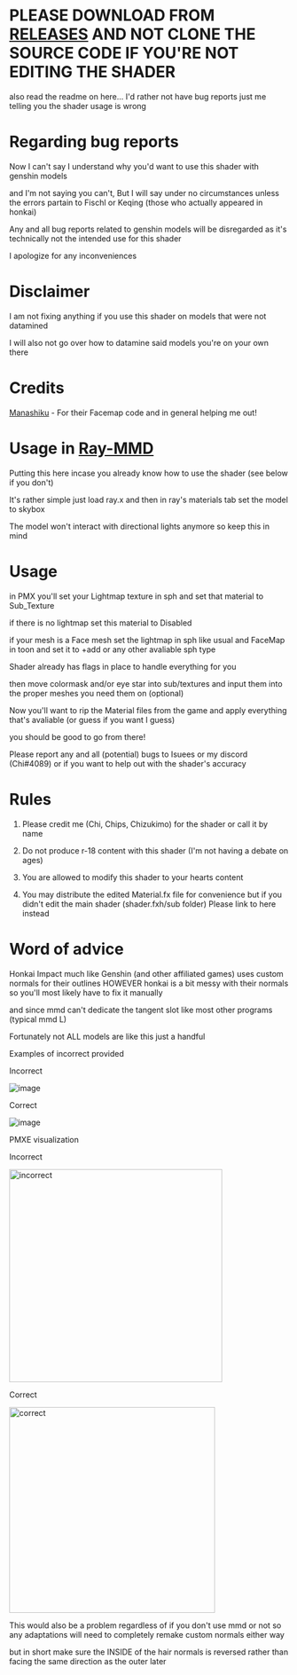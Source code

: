 # PLEASE DOWNLOAD FROM [RELEASES](https://github.com/GalacticFairy/HI3-Toon/releases) AND NOT CLONE THE SOURCE CODE IF YOU'RE NOT EDITING THE SHADER

also read the readme on here... I'd rather not have bug reports just me telling you the shader usage is wrong

# Regarding bug reports

Now I can't say I understand why you'd want to use this shader with genshin models

and I'm not saying you can't, But I will say under no circumstances unless the errors partain to Fischl or Keqing (those who actually appeared in honkai)

Any and all bug reports related to genshin models will be disregarded as it's technically not the intended use for this shader

I apologize for any inconveniences

# Disclaimer

I am not fixing anything if you use this shader on models that were not datamined

I will also not go over how to datamine said models you're on your own there

# Credits
[Manashiku](https://github.com/Manashiku) - For their Facemap code and in general helping me out!

# Usage in [Ray-MMD](https://github.com/ray-cast/ray-mmd)
Putting this here incase you already know how to use the shader (see below if you don't)

It's rather simple just load ray.x and then in ray's materials tab set the model to skybox

The model won't interact with directional lights anymore so keep this in mind


# Usage
in PMX you'll set your Lightmap texture in sph and set that material to Sub_Texture

if there is no lightmap set this material to Disabled

if your mesh is a Face mesh set the lightmap in sph like usual and FaceMap in toon and set it to +add or any other avaliable sph type

Shader already has flags in place to handle everything for you

then move colormask and/or eye star into sub/textures and input them into the proper meshes you need them on (optional)


Now you'll want to rip the Material files from the game and apply everything that's avaliable (or guess if you want I guess)

you should be good to go from there!

Please report any and all (potential) bugs to Isuees or my discord (Chi#4089) or if you want to help out with the shader's accuracy

# Rules
1) Please credit me (Chi, Chips, Chizukimo) for the shader or call it by name

2) Do not produce r-18 content with this shader (I'm not having a debate on ages)

3) You are allowed to modify this shader to your hearts content

4) You may distribute the edited Material.fx file for convenience but if you didn't edit the main shader (shader.fxh/sub folder) Please link to here instead

# Word of advice 
Honkai Impact much like Genshin (and other affiliated games) uses custom normals for their outlines HOWEVER honkai is a bit messy with their normals so you'll most likely have to fix it manually

and since mmd can't dedicate the tangent slot like most other programs (typical mmd L)

Fortunately not ALL models are like this just a handful

Examples of incorrect provided

Incorrect

![image](https://user-images.githubusercontent.com/105132829/209909457-d6141e8b-cf94-4cb0-af40-344783dc7c78.png)

Correct

![image](https://user-images.githubusercontent.com/105132829/209909868-8adfa670-fa4e-4e87-891e-e1ab00b4fe54.png)


PMXE visualization


Incorrect

<img width="384" alt="incorrect" src="https://user-images.githubusercontent.com/105132829/211109327-df1a7672-1795-4ac9-bdcb-ef23e1bd7a01.PNG">



Correct

<img width="371" alt="correct" src="https://user-images.githubusercontent.com/105132829/211109342-50373ba9-b847-4337-9c94-8eb99079c6fe.PNG">



This would also be a problem regardless of if you don't use mmd or not so any adaptations will need to completely remake custom normals either way

but in short make sure the INSIDE of the hair normals is reversed rather than facing the same direction as the outer later
